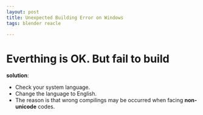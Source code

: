 ```yaml
---
layout: post
title: Unexpected Building Error on Windows
tags: blender reacle

---
```


# Everthing is OK. But fail to build
**solution**: 

* Check your system language. 
* Change the language to English.
* The reason is that wrong compilings may be occurred when facing **non-unicode** codes.
